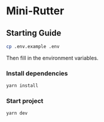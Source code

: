 # Mini-Rutter

## Starting Guide

```bash
cp .env.example .env
```

Then fill in the environment variables.

### Install dependencies

```bash
yarn install
```

### Start project

```bash
yarn dev
```
